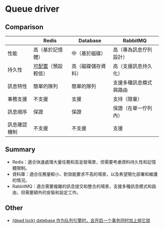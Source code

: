# Queue driver

## Comparison

|        | Redis                                                            | Database     | RabbitMQ     |
|--------|------------------------------------------------------------------|--------------|--------------|
| 性能     | 高（基於記憶體）                                                         | 中（基於磁碟）      | 高（專為訊息佇列設計）  |
| 持久性    | [可配置](https://tachingchen.com/tw/blog/redis-data-persistence/)（預設較低） | 高（磁碟儲存資料）    | 高（支援訊息持久化）   |
| 訊息特性   | 簡單的隊列                                                            | 簡單的隊列        | 支援多種訊息模式與路由  |
| 事務支援   | 不支援                                                              | 支援           | 支持（限量）       |
| 訊息順序   | 保證                                                               | 保證           | 保證（在單一佇列內）   |
| 訊息確認機制 | 不支援                                                              | 不支援          | 支援           |

## Summary

* Redis：適合快速處理大量任務和高並發場景，但需要考慮資料持久性和記憶體限制。
* 資料庫：適合任務量較小、對效能要求不高的場景，以及希望簡化部署和維護的情況。
* RabbitMQ：適合需要複雜的訊息提交和整合的場景，支援多種訊息模式和路由，但需要額外的安裝和設定工作。


## Other

* [(dead lock) datebase 作为队列引擎时，会开启一个事务同时加上排它锁](https://learnku.com/laravel/t/46331)
